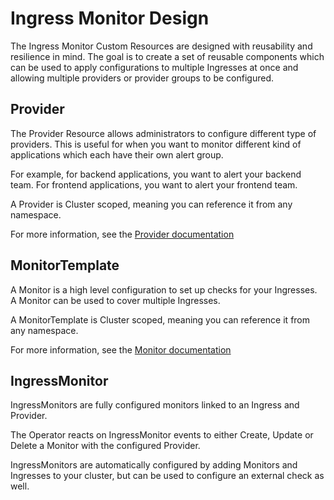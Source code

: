 # Ingress Monitor Design

The Ingress Monitor Custom Resources are designed with reusability and
resilience in mind. The goal is to create a set of reusable components which can
be used to apply configurations to multiple Ingresses at once and allowing
multiple providers or provider groups to be configured.

## Provider

The Provider Resource allows administrators to configure different type of
providers. This is useful for when you want to monitor different kind of
applications which each have their own alert group.

For example, for backend applications, you want to alert your backend team. For
frontend applications, you want to alert your frontend team.

A Provider is Cluster scoped, meaning you can reference it from any namespace.

For more information, see the [Provider documentation](./provider.md)

## MonitorTemplate

A Monitor is a high level configuration to set up checks for your Ingresses. A
Monitor can be used to cover multiple Ingresses.

A MonitorTemplate is Cluster scoped, meaning you can reference it from any
namespace.

For more information, see the [Monitor documentation](./monitor-template.md)

## IngressMonitor

IngressMonitors are fully configured monitors linked to an Ingress and Provider.

The Operator reacts on IngressMonitor events to either Create, Update or Delete
a Monitor with the configured Provider.

IngressMonitors are automatically configured by adding Monitors and Ingresses
to your cluster, but can be used to configure an external check as well.

